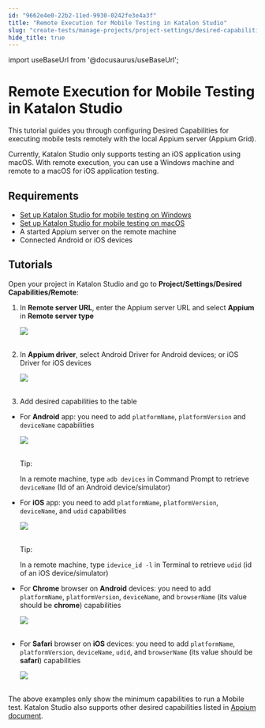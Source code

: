 ```yaml
---
id: "9662e4e0-22b2-11ed-9930-0242fe3e4a3f"
title: "Remote Execution for Mobile Testing in Katalon Studio"
slug: "create-tests/manage-projects/project-settings/desired-capabilities/remote-execution-for-mobile-testing-in-katalon-studio"
hide_title: true
---
```

import useBaseUrl from '@docusaurus/useBaseUrl';


# <a id="id" class="anchor_top_offset"/><a id="ariaid-title1" class="anchor_top_offset"/>Remote Execution for Mobile Testing in <span xmlns="http://www.w3.org/1999/xhtml" className="ph">Katalon Studio</span> 

<p xmlns="http://www.w3.org/1999/xhtml" className="p">This tutorial guides you through configuring Desired   Capabilities for executing mobile tests remotely with the local   Appium server (Appium Grid).</p> 
<p xmlns="http://www.w3.org/1999/xhtml" className="p">Currently, Katalon Studio only supports testing an iOS   application using macOS. With remote execution, you can use a   Windows machine and remote to a macOS for iOS application   testing.</p> 

## Requirements

<ul xmlns="http://www.w3.org/1999/xhtml" className="ul"><li className="li"><a className="xref" href="/docs/create-tests/manage-projects/set-up-projects/mobile-testing/android/mobile-android-setup-in-katalon-studio">Set       up Katalon Studio for mobile testing on Windows</a></li><li className="li"><a className="xref" href="/docs/create-tests/manage-projects/set-up-projects/mobile-testing/ios/mobile-ios-setup-real-devices-in-katalon-studio">Set       up Katalon Studio for mobile testing on macOS</a></li><li className="li">A started Appium server on the remote machine</li><li className="li">Connected Android or iOS devices</li></ul> 

## <a id="id_2" class="anchor_top_offset"/>Tutorials

<p xmlns="http://www.w3.org/1999/xhtml" className="p">Open your project in Katalon Studio and go to   <strong className="ph b">Project/Settings/Desired Capabilities/Remote</strong>:</p> 
<ol xmlns="http://www.w3.org/1999/xhtml" className="ol"><li className="li">     <p className="p">In <strong className="ph b">Remote server URL</strong>, enter the Appium server       URL and select <strong className="ph b">Appium</strong> in <strong className="ph b">Remote server         type</strong>     </p>     <p className="p">       <img className="image" src={useBaseUrl("https://github.com/katalon-studio/docs-images/raw/master/katalon-studio/docs/mobile-remote-execution/remote.png")} /><br /><br />     </p>   </li><li className="li">     <p className="p">In <strong className="ph b">Appium driver</strong>, select Android Driver for       Android devices; or iOS Driver for iOS devices</p>     <p className="p">       <img className="image" src={useBaseUrl("https://github.com/katalon-studio/docs-images/raw/master/katalon-studio/docs/mobile-remote-execution/remote1.png")} /><br /><br />     </p>   </li><li className="li">     <p className="p">Add desired capabilities to the table</p>   </li></ol> 
<ul xmlns="http://www.w3.org/1999/xhtml" className="ul"><li className="li">     <p className="p">For <strong className="ph b">Android</strong> app: you need to add       <code className="ph codeph">platformName</code>, <code className="ph codeph">platformVersion</code> and       <code className="ph codeph">deviceName</code> capabilities</p>     <p className="p">       <img className="image" src={useBaseUrl("https://github.com/katalon-studio/docs-images/raw/master/katalon-studio/docs/mobile-remote-execution/remote3.png")} /><br /><br />     </p>     <div className="note tip note_tip"><span className="note__title">Tip:</span>        <p className="p">In a remote machine, type <code className="ph codeph">adb devices</code> in         Command Prompt to retrieve <code className="ph codeph">deviceName</code> (Id of an         Android device/simulator)</p>     </div>   </li><li className="li">     <p className="p">For <strong className="ph b">iOS</strong> app: you need to add       <code className="ph codeph">platformName</code>, <code className="ph codeph">platformVersion</code>,       <code className="ph codeph">deviceName</code>, and <code className="ph codeph">udid</code> capabilities</p>     <p className="p">       <img className="image" src={useBaseUrl("https://github.com/katalon-studio/docs-images/raw/master/katalon-studio/docs/mobile-remote-execution/remote4.png")} /><br /><br />     </p>     <div className="note tip note_tip"><span className="note__title">Tip:</span>        <p className="p">In a remote machine, type <code className="ph codeph">idevice_id -l</code> in         Terminal to retrieve <code className="ph codeph">udid</code> (id of an iOS         device/simulator)</p>     </div>   </li><li className="li">     <p className="p">For <strong className="ph b">Chrome</strong> browser on <strong className="ph b">Android</strong>       devices: you need to add <code className="ph codeph">platformName</code>,       <code className="ph codeph">platformVersion</code>, <code className="ph codeph">deviceName</code>, and       <code className="ph codeph">browserName</code> (its value should be       <strong className="ph b">chrome</strong>) capabilities</p>     <p className="p">       <img className="image" src={useBaseUrl("https://github.com/katalon-studio/docs-images/raw/master/katalon-studio/docs/mobile-remote-execution/remote5.png")} /><br /><br />     </p>   </li><li className="li">     <p className="p">For <strong className="ph b">Safari</strong> browser on <strong className="ph b">iOS</strong>       devices: you need to add <code className="ph codeph">platformName</code>,       <code className="ph codeph">platformVersion</code>, <code className="ph codeph">deviceName</code>,       <code className="ph codeph">udid</code>, and <code className="ph codeph">browserName</code> (its value should       be <strong className="ph b">safari</strong>) capabilities</p>     <p className="p">       <img className="image" src={useBaseUrl("https://github.com/katalon-studio/docs-images/raw/master/katalon-studio/docs/mobile-remote-execution/remote6.png")} /><br /><br />     </p>   </li></ul> 
<p xmlns="http://www.w3.org/1999/xhtml" className="p">The above examples only show the minimum capabilities to run a   Mobile test. Katalon Studio also supports other desired   capabilities listed in <a className="xref j-external-link" href="http://appium.io/docs/en/writing-running-appium/caps/#general-capabilities" target="_blank">Appium     document</a>.</p> 
